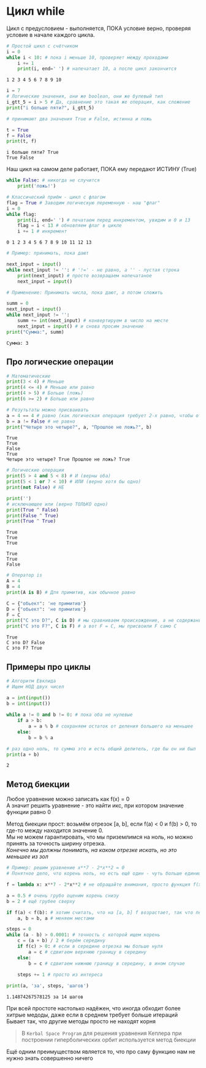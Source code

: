 # Цикл while

Цикл с предусловием - выполняется, ПОКА условие верно, проверяя условие в начале каждого цикла.


```python
# Простой цикл с счётчиком
i = 0
while i < 10: # пока i меньше 10, проверяет между проходами
    i += 1 
    print(i, end=' ') # напечатает 10, а после цикл закончится
```

    1 2 3 4 5 6 7 8 9 10 


```python
i = 7
# Логические значения, они же boolean, они же булевый тип
i_gtt_5 = i > 5 # Да, сравнение это такая же операция, как сложение
print("i больше пяти?", i_gtt_5)

# принимают два значения True и False, истинна и ложь

t = True
f = False
print(t, f)
```

    i больше пяти? True
    True False
    

Наш цикл на самом деле работает, ПОКА ему передают ИСТИНУ (True)


```python
while False: # никогда не случится
    print('ложь!')

# Классический приём - цикл с флагом
flag = True # Заводим логическую переменную - наш "флаг"
i = 0
while flag:
    print(i, end=' ') # печатаем перед инкрементом, увидим и 0 и 13
    flag = i < 13 # обновляем флаг в цикле
    i += 1 # инкремент
```

    0 1 2 3 4 5 6 7 8 9 10 11 12 13 


```python
# Пример: принимать, пока дают

next_input = input()
while next_input != '': # '!=' - не равно, а '' - пустая строка
    print(next_input) # просто возвращаем напечатаное
    next_input = input()
```


```python
# Применение: Принимать числа, пока дают, а потом сложить

summ = 0
next_input = input()
while next_input != '':
    summ += int(next_input) # конвертируем в число на месте
    next_input = input() # и снова просим значение
print("Сумма:", summ)
```

    Сумма: 3
    

## Про логические операции


```python
# Математические
print(3 < 4) # Меньше
print(4 <= 4) # Меньше или равно
print(4 > 5) # Больше (ложь)
print(6 >= 2) # Больше или равно

# Резутьтаты можно присваивать
a = 4 == 4 # равно (как логическая операция требует 2-х равно, чтобы отличить от присваивания) 
b = a != False # не равно
print("Четыре это четыре?", a, "Прошлое не ложь?", b)
```

    True
    True
    False
    True
    Четыре это четыре? True Прошлое не ложь? True
    


```python
# Логические операции
print(5 > 4 and 5 < 8) # И (верны оба)
print(5 < 1 or 7 < 10) # ИЛИ (верно хотя бы одно)
print(not False) # НЕ

print('')
# исключающее или (верно ТОЛЬКО одно)
print(True ^ False) 
print(False ^ True)
print(True ^ True)
```

    True
    True
    True
    
    True
    True
    False
    


```python
# Оператор is
A = 4
B = 4
print(A is B) # Для примитив, как обычное равно

C = {"обьект": 'не примитив'}
D = {"обьект": 'не примитив'}
F = C
print("С это D?", C is D) # мы сравниваем происхождение, а не содержание (по умному это адрес)
print("C это F?", C is F) # а вот F = C, мы присвоили F само C
```

    True
    С это D? False
    C это F? True
    

## Примеры про циклы 


```python
# Алгоритм Евклида
# Ищем НОД двух чисел

a = int(input())
b = int(input())
 
while a != 0 and b != 0: # пока оба не нулевые 
    if a > b:
        a = a % b # сохраняем остаток от деления большего на меньшее
    else:
        b = b % a

# раз одно ноль, то сумма это и есть общий делитель, где бы он ни был
print(a + b)

```

    2
    

## Метод биекции

Любое уравнение можно записать как f(x) = 0 <br/>
А значит решить уравнение - это найти икс, при котором значение функции равно 0

Метод биекции прост: возьмём отрезок [a, b], если f(a) < 0 и f(b) > 0, то где-то между находится значение 0. <br/>
Мы не можем гарантировать, что мы приземлимся на ноль, но можно принять за точность ширину отрезка. <br/>
*Конечно мы должны понимать, на каком отрезке искать, но это меньшее из зол*


```python
# Пример: решим уравнение x**7 - 2*x**2 = 0 
# Понятное дело, что корень ноль, но есть ещё один - чуть больше единицы

f = lambda x: x**7 - 2*x**2 # не обращайте внимания, просто функция f(x)

a = 0.5 # очень грубо оценим корень снизу
b = 2 # ещё грубее сверху

if f(a) < f(b): # хотим считать, что на [a, b] f возрастает, так что перевернём отрезок если надо
    a, b = b, a # меняем местами

steps = 0
while (a - b) > 0.0001: # точность с которой ищем корень
    c = (a + b) / 2 # берём середину
    if f(c) > 0: # если в середине отрезка мы больше нуля
        a = c # сдвигаем верхнюю границу в середину
    else:
        b = c # сдвигаем нижнюю границу в середину, в ином случае
    
    steps += 1 # просто из интереса

print(a, 'за', steps, 'шагов')
```

    1.14874267578125 за 14 шагов
    

При всей простоте настолько надёжен, что иногда обходит более хитрые медоды, даже если в среднем требует больше итераций <br/>
Бывает так, что другие методы просто не находят корня

> В `Kerbal Space Program` для решения уравнения Кеплера при построении гиперболических орбит используется метод биекции <br/>

Ещё одним преимуществом является то, что про саму функцию нам не нужно знать совершенно ничего

